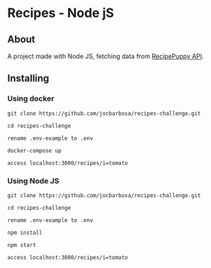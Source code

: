 # Recipes - Node jS

## About

A project made with Node JS, fetching data from <a target="_blank" href="http://www.recipepuppy.com/">RecipePuppy API</a>.

## Installing

### Using docker

```
git clone https://github.com/jocbarbosa/recipes-challenge.git

cd recipes-challenge

rename .env-example to .env

docker-compose up

access localhost:3000/recipes/i=tomato
```

### Using Node JS
```
git clone https://github.com/jocbarbosa/recipes-challenge.git

cd recipes-challenge

rename .env-example to .env

npm install

npm start

access localhost:3000/recipes/i=tomato
```
